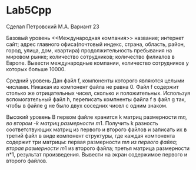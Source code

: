# Lab5Cpp

Сделал Петровский М.А.
Вариант 23

Базовый уровень
<<Международная компания>>
название; интернет сайт; адрес главного офиса(почтовый индекс, страна, область, район, город, улица, дом, квартира) продолжительность пребывания на мировом рынке; количество сотрудников; количество филиалов в Европе. Вывести международные компании, количество сотрудников у которых больше 10000.

Средний уровень
Дан файл f, компоненты которого являются целыми числами. Никакая из компонент файла не равна 0. Файл f содержит столько же отрицательных чисел, сколько и положительных. Используя вспомогательный файл h, переписать компненты файла f в файл g так, чтобы в файле g не было двух соседних чисел с одним знаком.

Высокий уровень
В первом файле хранится k матриц размерности m*n, во втором -k матриц размерности m*1. Получить k разность соответствующих матриц из первого и второго файлов и записать их в третий файл в виде компонент структуры, где каждая компонента содержит три матрицы: первая размерности m*n из первого файла; вторая размерности m*1 из второго файла; третья матрица размерности n*1, результат произведения. Вывести на экран содержимое первого и второго файлов.
